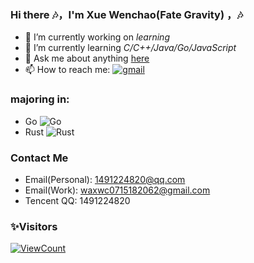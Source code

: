 ### Hi there 🎶，I'm Xue Wenchao(Fate Gravity) ，🎶

-   🔭 I’m currently working on *learning*
-   🌱 I’m currently learning *C/C++/Java/Go/JavaScript*
-   💬 Ask me about anything [here](https://github.com/Axzed/Axzed/issues)
-   📫 How to reach me:
[![gmail](https://img.shields.io/badge/-waxwc1491224820@gmail.com-c14438?style=flat-square&logo=Gmail&logoColor=white&link=mailto:waxwc1491224820@gmail.com)](mailto:waxwc1491224820@gmail.com)

### majoring in:
- Go ![Go](https://img.shields.io/badge/Go-00ADD8?style=for-the-badge&logo=go&logoColor=white)
- Rust ![Rust](https://img.shields.io/badge/Rust-000000?style=for-the-badge&logo=rust&logoColor=white)

### Contact Me
- Email(Personal): 1491224820@qq.com
- Email(Work): waxwc0715182062@gmail.com
- Tencent QQ: 1491224820

### ✨Visitors
[![ViewCount](https://views.whatilearened.today/views/github/Axzed/ismlhbb.svg?cache=remove)](#)



